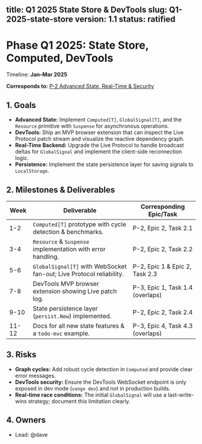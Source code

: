 title: Q1 2025 State Store & DevTools
slug: Q1-2025-state-store
version: 1.1
status: ratified
---

# Phase Q1 2025: State Store, Computed, DevTools

Timeline: **Jan–Mar 2025**

**Corresponds to:** [P-2 Advanced State, Real-Time & Security](P-2-Build-Plan-Advanced-Features.md)

## 1. Goals
- **Advanced State:** Implement `Computed[T]`, `GlobalSignal[T]`, and the `Resource` primitive with `Suspense` for asynchronous operations.
- **DevTools:** Ship an MVP browser extension that can inspect the Live Protocol patch stream and visualize the reactive dependency graph.
- **Real-Time Backend:** Upgrade the Live Protocol to handle broadcast deltas for `GlobalSignal` and implement the client-side reconnection logic.
- **Persistence:** Implement the state persistence layer for saving signals to `LocalStorage`.

## 2. Milestones & Deliverables
| Week | Deliverable | Corresponding Epic/Task |
|------|-------------|-------------------------|
| 1-2  | `Computed[T]` prototype with cycle detection & benchmarks. | P-2, Epic 2, Task 2.1 |
| 3-4  | `Resource` & `Suspense` implementation with error handling. | P-2, Epic 2, Task 2.2 |
| 5-6  | `GlobalSignal[T]` with WebSocket fan-out; Live Protocol reliability. | P-2, Epic 1 & Epic 2, Task 2.3 |
| 7-8  | DevTools MVP browser extension showing Live patch log. | P-3, Epic 1, Task 1.4 (overlaps) |
| 9-10 | State persistence layer (`persist.New`) implemented. | P-2, Epic 2, Task 2.4 |
| 11-12| Docs for all new state features & a `todo-mvc` example. | P-3, Epic 4, Task 4.3 (overlaps) |

## 3. Risks
*   **Graph cycles:** Add robust cycle detection in `Computed` and provide clear error messages.
*   **DevTools security:** Ensure the DevTools WebSocket endpoint is only exposed in dev mode (`vango dev`) and not in production builds.
*   **Real-time race conditions:** The initial `GlobalSignal` will use a last-write-wins strategy; document this limitation clearly.

## 4. Owners
- Lead: @dave